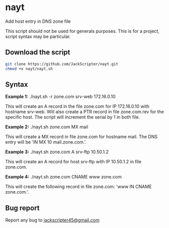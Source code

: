 # nayt
Add host entry in DNS zone file

This script should not be used for generals purposes. This is for a project, script syntax may be particular.

Download the script
-
```sh
git clone https://github.com/JackScripter/nayt.git
chmod +x nayt/nayt.sh
```
Syntax
-
**Example 1:** ./nayt.sh -r zone.com srv-web 172.16.0.10

This will create an A record in the file zone.com for IP 172.16.0.10 with hostname srv-web. Will also create a PTR record in file zone.com.rev for the specific host. The script will increment the serial by 1 in both file.

**Example 2:** ./nayt.sh zone.com MX mail

This will create a MX record in file zone.com for hostname mail. The DNS entry will be 'IN  MX  10  mail.zone.com.'.

**Example 3:** ./nayt.sh zone.com A srv-ftp 10.50.1.2

This will create an A record for host srv-ftp with IP 10.50.1.2 in file zone.com.

**Example 4:** ./nayt.sh zone.com CNAME www zone.com

This will create the following record in file zone.com: 'www  IN  CNAME zone.com.'.


Bug report
-
Report any bug to jackscripter45@gmail.com

